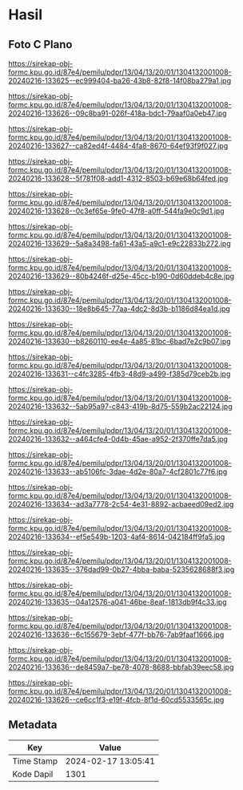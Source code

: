 # Hasil

## Foto C Plano

https://sirekap-obj-formc.kpu.go.id/87e4/pemilu/pdpr/13/04/13/20/01/1304132001008-20240216-133625--ec999404-ba26-43b8-82f8-14f08ba279a1.jpg

https://sirekap-obj-formc.kpu.go.id/87e4/pemilu/pdpr/13/04/13/20/01/1304132001008-20240216-133626--09c8ba91-026f-418a-bdc1-79aaf0a0eb47.jpg

https://sirekap-obj-formc.kpu.go.id/87e4/pemilu/pdpr/13/04/13/20/01/1304132001008-20240216-133627--ca82ed4f-4484-4fa8-8670-64ef93f9f027.jpg

https://sirekap-obj-formc.kpu.go.id/87e4/pemilu/pdpr/13/04/13/20/01/1304132001008-20240216-133628--5f781f08-add1-4312-8503-b69e68b64fed.jpg

https://sirekap-obj-formc.kpu.go.id/87e4/pemilu/pdpr/13/04/13/20/01/1304132001008-20240216-133628--0c3ef65e-9fe0-47f8-a0ff-544fa9e0c9d1.jpg

https://sirekap-obj-formc.kpu.go.id/87e4/pemilu/pdpr/13/04/13/20/01/1304132001008-20240216-133629--5a8a3498-fa61-43a5-a9c1-e9c22833b272.jpg

https://sirekap-obj-formc.kpu.go.id/87e4/pemilu/pdpr/13/04/13/20/01/1304132001008-20240216-133629--80b4246f-d25e-45cc-b190-0d60ddeb4c8e.jpg

https://sirekap-obj-formc.kpu.go.id/87e4/pemilu/pdpr/13/04/13/20/01/1304132001008-20240216-133630--18e8b645-77aa-4dc2-8d3b-b1186d84ea1d.jpg

https://sirekap-obj-formc.kpu.go.id/87e4/pemilu/pdpr/13/04/13/20/01/1304132001008-20240216-133630--b8260110-ee4e-4a85-81bc-6bad7e2c9b07.jpg

https://sirekap-obj-formc.kpu.go.id/87e4/pemilu/pdpr/13/04/13/20/01/1304132001008-20240216-133631--c4fc3285-4fb3-48d9-a499-f385d79ceb2b.jpg

https://sirekap-obj-formc.kpu.go.id/87e4/pemilu/pdpr/13/04/13/20/01/1304132001008-20240216-133632--5ab95a97-c843-419b-8d75-559b2ac22124.jpg

https://sirekap-obj-formc.kpu.go.id/87e4/pemilu/pdpr/13/04/13/20/01/1304132001008-20240216-133632--a464cfe4-0d4b-45ae-a952-2f370ffe7da5.jpg

https://sirekap-obj-formc.kpu.go.id/87e4/pemilu/pdpr/13/04/13/20/01/1304132001008-20240216-133633--ab5106fc-3dae-4d2e-80a7-4cf2801c77f6.jpg

https://sirekap-obj-formc.kpu.go.id/87e4/pemilu/pdpr/13/04/13/20/01/1304132001008-20240216-133634--ad3a7778-2c54-4e31-8892-acbaeed09ed2.jpg

https://sirekap-obj-formc.kpu.go.id/87e4/pemilu/pdpr/13/04/13/20/01/1304132001008-20240216-133634--ef5e549b-1203-4af4-8614-042184ff9fa5.jpg

https://sirekap-obj-formc.kpu.go.id/87e4/pemilu/pdpr/13/04/13/20/01/1304132001008-20240216-133635--376dad99-0b27-4bba-baba-5235628688f3.jpg

https://sirekap-obj-formc.kpu.go.id/87e4/pemilu/pdpr/13/04/13/20/01/1304132001008-20240216-133635--04a12576-a041-46be-8eaf-1813db9f4c33.jpg

https://sirekap-obj-formc.kpu.go.id/87e4/pemilu/pdpr/13/04/13/20/01/1304132001008-20240216-133636--6c155679-3ebf-477f-bb76-7ab9faaf1666.jpg

https://sirekap-obj-formc.kpu.go.id/87e4/pemilu/pdpr/13/04/13/20/01/1304132001008-20240216-133636--de8459a7-be78-4078-8688-bbfab39eec58.jpg

https://sirekap-obj-formc.kpu.go.id/87e4/pemilu/pdpr/13/04/13/20/01/1304132001008-20240216-133626--ce6cc1f3-e19f-4fcb-8f1d-60cd5533565c.jpg


## Metadata

| Key        | Value               |
| ---------- | ------------------- |
| Time Stamp | 2024-02-17 13:05:41 |
| Kode Dapil | 1301                |



